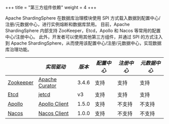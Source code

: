 +++
title = "第三方组件依赖"
weight = 4
+++

Apache ShardingSphere 在数据库治理模块使用 SPI 方式载入数据到配置中心/注册/元数据中心，进行实例熔断和数据库禁用。
目前，Apache ShardingSphere 内部支持 ZooKeeper，Etcd，Apollo 和 Nacos 等常用的配置中心/注册中心。
此外，开发者可以使用其他第三方组件，并通过 SPI 的方式注入到 Apache ShardingSphere，从而使用该配置中心/注册/元数据中心，实现数据库治理功能。

|                                               | *实现驱动*                                            | *版本*  | *配置中心* | *注册中心* | *元数据中心* |
| --------------------------------------------- | ---------------------------------------------------- | ------ | ---------- | --------- | ----------- |
| [Zookeeper](https://zookeeper.apache.org/)    | [Apache Curator](http://curator.apache.org/)         | 3.4.6  | 支持       | 支持       | 支持         |
| [Etcd](https://etcd.io/)                      | [jetcd](https://github.com/etcd-io/jetcd)            | v3     | 支持       | 支持       | 支持         |
| [Apollo](https://github.com/ctripcorp/apollo) | [Apollo Client](https://github.com/ctripcorp/apollo) | 1.5.0  | 支持       | 不支持     | 不支持       |
| [Nacos](https://nacos.io/zh-cn/docs/sdk.html) | [Nacos Client](https://nacos.io/zh-cn/docs/sdk.html) | 1.0.0  | 支持       | 不支持     | 不支持       |
